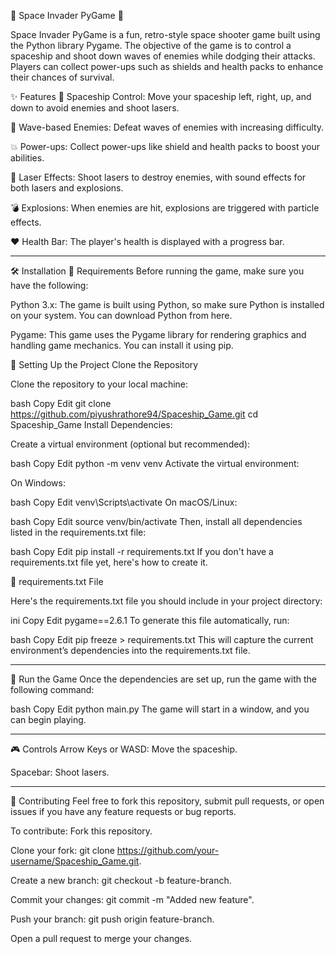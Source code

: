 🚀 Space Invader PyGame 🌌

Space Invader PyGame is a fun, retro-style space shooter game built using the Python library Pygame. The objective of the game is to control a spaceship and shoot down waves of enemies while dodging their attacks. Players can collect power-ups such as shields and health packs to enhance their chances of survival.

✨ Features
🚀 Spaceship Control: Move your spaceship left, right, up, and down to avoid enemies and shoot lasers.

👾 Wave-based Enemies: Defeat waves of enemies with increasing difficulty.

💥 Power-ups: Collect power-ups like shield and health packs to boost your abilities.

🔫 Laser Effects: Shoot lasers to destroy enemies, with sound effects for both lasers and explosions.

💣 Explosions: When enemies are hit, explosions are triggered with particle effects.

❤️ Health Bar: The player's health is displayed with a progress bar.

---------------------------------------------------------------------------------

🛠️ Installation
🔑 Requirements
Before running the game, make sure you have the following:

Python 3.x: The game is built using Python, so make sure Python is installed on your system. You can download Python from here.

Pygame: This game uses the Pygame library for rendering graphics and handling game mechanics. You can install it using pip.

🔽 Setting Up the Project
Clone the Repository

Clone the repository to your local machine:

bash
Copy
Edit
git clone https://github.com/piyushrathore94/Spaceship_Game.git
cd Spaceship_Game
Install Dependencies:

Create a virtual environment (optional but recommended):

bash
Copy
Edit
python -m venv venv
Activate the virtual environment:

On Windows:

bash
Copy
Edit
venv\Scripts\activate
On macOS/Linux:

bash
Copy
Edit
source venv/bin/activate
Then, install all dependencies listed in the requirements.txt file:

bash
Copy
Edit
pip install -r requirements.txt
If you don't have a requirements.txt file yet, here's how to create it.

📄 requirements.txt File

Here's the requirements.txt file you should include in your project directory:

ini
Copy
Edit
pygame==2.6.1
To generate this file automatically, run:

bash
Copy
Edit
pip freeze > requirements.txt
This will capture the current environment’s dependencies into the requirements.txt file.

----------------------------------------------------------------------------------------

🚀 Run the Game
Once the dependencies are set up, run the game with the following command:

bash
Copy
Edit
python main.py
The game will start in a window, and you can begin playing.

-----------------------------------------------------------------------------------------

🎮 Controls
Arrow Keys or WASD: Move the spaceship.

Spacebar: Shoot lasers.

------------------------------------------------------------------------------------------------

🤝 Contributing
Feel free to fork this repository, submit pull requests, or open issues if you have any feature requests or bug reports.

To contribute:
Fork this repository.

Clone your fork: git clone https://github.com/your-username/Spaceship_Game.git.

Create a new branch: git checkout -b feature-branch.

Commit your changes: git commit -m "Added new feature".

Push your branch: git push origin feature-branch.

Open a pull request to merge your changes.
